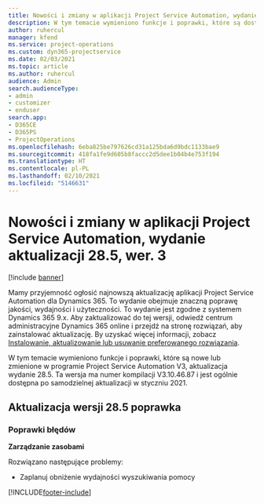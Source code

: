 ```yaml
---
title: Nowości i zmiany w aplikacji Project Service Automation, wydanie 28.5, Poprawka, wer. 3
description: W tym temacie wymieniono funkcje i poprawki, które są dostępne w aktualizacji Project Service Automation, wydanie 28.5, poprawka wersja 3.
author: ruhercul
manager: kfend
ms.service: project-operations
ms.custom: dyn365-projectservice
ms.date: 02/03/2021
ms.topic: article
ms.author: ruhercul
audience: Admin
search.audienceType:
- admin
- customizer
- enduser
search.app:
- D365CE
- D365PS
- ProjectOperations
ms.openlocfilehash: 6eba825be797626cd31a125bda6d9bdc1133bae9
ms.sourcegitcommit: 418fa1fe9d605b8faccc2d5dee1b04b4e753f194
ms.translationtype: HT
ms.contentlocale: pl-PL
ms.lasthandoff: 02/10/2021
ms.locfileid: "5146631"
---
```

# <a name="whats-new-or-changed-in-project-service-automation-update-release-285-v3"></a>Nowości i zmiany w aplikacji Project Service Automation, wydanie aktualizacji 28.5, wer. 3

[!include [banner](../includes/psa-now-project-operations.md)]

Mamy przyjemność ogłosić najnowszą aktualizację aplikacji Project Service Automation dla Dynamics 365. To wydanie obejmuje znaczną poprawę jakości, wydajności i użyteczności. To wydanie jest zgodne z systemem Dynamics 365 9.x. Aby zaktualizować do tej wersji, odwiedź centrum administracyjne Dynamics 365 online i przejdź na stronę rozwiązań, aby zainstalować aktualizację. By uzyskać więcej informacji, zobacz [Instalowanie, aktualizowanie lub usuwanie preferowanego rozwiązania](https://docs.microsoft.com/power-platform/admin/install-remove-preferred-solution).

W tym temacie wymieniono funkcje i poprawki, które są nowe lub zmienione w programie Project Service Automation V3, aktualizacja wydanie 28.5. Ta wersja ma numer kompilacji V3.10.46.87 i jest ogólnie dostępna po samodzielnej aktualizacji w styczniu 2021.

## <a name="update-release-285-hotfix"></a>Aktualizacja wersji 28.5 poprawka

### <a name="bug-fixes"></a>Poprawki błędów

**Zarządzanie zasobami**

Rozwiązano następujące problemy:

- Zaplanuj obniżenie wydajności wyszukiwania pomocy



[!INCLUDE[footer-include](../includes/footer-banner.md)]